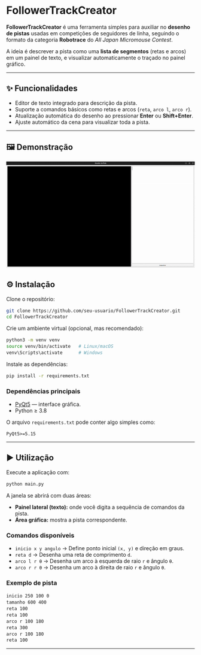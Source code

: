 # FollowerTrackCreator

**FollowerTrackCreator** é uma ferramenta simples para auxiliar no **desenho de pistas** usadas em competições de seguidores de linha, seguindo o formato da categoria **Robotrace** do *All Japan Micromouse Contest*.  

A ideia é descrever a pista como uma **lista de segmentos** (retas e arcos) em um painel de texto, e visualizar automaticamente o traçado no painel gráfico.

---

## ✨ Funcionalidades
- Editor de texto integrado para descrição da pista.  
- Suporte a comandos básicos como retas e arcos (`reta`, `arco l`, `arco r`).  
- Atualização automática do desenho ao pressionar **Enter** ou **Shift+Enter**.  
- Ajuste automático da cena para visualizar toda a pista.    

---

## 🖼️ Demonstração

![example_creation](media/example_track_creation.gif)

## ⚙️ Instalação

Clone o repositório:

```bash
git clone https://github.com/seu-usuario/FollowerTrackCreator.git
cd FollowerTrackCreator
```

Crie um ambiente virtual (opcional, mas recomendado):

```bash
python3 -m venv venv
source venv/bin/activate   # Linux/macOS
venv\Scripts\activate      # Windows
```

Instale as dependências:

```bash
pip install -r requirements.txt
```

### Dependências principais
- [PyQt5](https://pypi.org/project/PyQt5/) — interface gráfica.  
- Python ≥ 3.8  

O arquivo `requirements.txt` pode conter algo simples como:
```
PyQt5>=5.15
```

---

## ▶️ Utilização

Execute a aplicação com:

```bash
python main.py
```

A janela se abrirá com duas áreas:
- **Painel lateral (texto):** onde você digita a sequência de comandos da pista.  
- **Área gráfica:** mostra a pista correspondente.  

### Comandos disponíveis
- `inicio x y angulo` → Define ponto inicial `(x, y)` e direção em graus.  
- `reta d` → Desenha uma reta de comprimento `d`.  
- `arco l r θ` → Desenha um arco à esquerda de raio `r` e ângulo `θ`.  
- `arco r r θ` → Desenha um arco à direita de raio `r` e ângulo `θ`.  

### Exemplo de pista

```txt
inicio 250 100 0
tamanho 600 400
reta 100
reta 100
arco r 100 180
reta 300
arco r 100 180
reta 100
```

---


